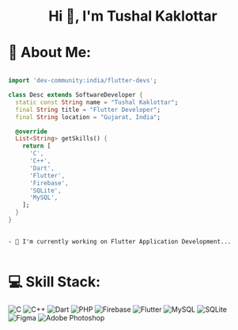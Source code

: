 <h1 align="center">Hi 👋, I'm Tushal Kaklottar</h1>


##


# 💫 About Me:

``` dart

import 'dev-community:india/flutter-devs';

class Desc extends SoftwareDeveloper {
  static const String name = "Tushal Kaklottar";
  final String title = "Flutter Developer";
  final String location = "Gujarat, India";

  @override
  List<String> getSkills() {
    return [
      'C',
      'C++',
      'Dart',
      'Flutter',
      'Firebase',
      'SQLite',
      'MySQL',
    ];
  }
}

```

```css
 
- 🔭 I'm currently working on Flutter Application Development...



  ```


# 💻 Skill Stack:
![C](https://img.shields.io/badge/c-%2300599C.svg?style=for-the-badge&logo=c&logoColor=white) 
![C++](https://img.shields.io/badge/c++-%2300599C.svg?style=for-the-badge&logo=c%2B%2B&logoColor=white)
![Dart](https://img.shields.io/badge/dart-%230175C2.svg?style=for-the-badge&logo=dart&logoColor=white) 
![PHP](https://img.shields.io/badge/php-%23777BB4.svg?style=for-the-badge&logo=php&logoColor=white) 
![Firebase](https://img.shields.io/badge/firebase-%23039BE5.svg?style=for-the-badge&logo=firebase) 
![Flutter](https://img.shields.io/badge/Flutter-%2302569B.svg?style=for-the-badge&logo=Flutter&logoColor=white) 
![MySQL](https://img.shields.io/badge/mysql-%2300f.svg?style=for-the-badge&logo=mysql&logoColor=white) 
![SQLite](https://img.shields.io/badge/sqlite-%2307405e.svg?style=for-the-badge&logo=sqlite&logoColor=white) 	
![Figma](https://img.shields.io/badge/figma-%23F24E1E.svg?style=for-the-badge&logo=figma&logoColor=white) 
![Adobe Photoshop](https://img.shields.io/badge/adobephotoshop-%2331A8FF.svg?style=for-the-badge&logo=adobephotoshop&logoColor=white) 

